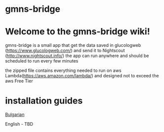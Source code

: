 # gmns-bridge
# Welcome to the gmns-bridge wiki!

gmns-bridge is a small app that get the data saved in glucologweb (https://www.glucologweb.com/) and send it to Nightscout (http://www.nightscout.info/)
the app can run anywhere and should be scheduled to run every few minutes

the zipped file contains everything needed to run on aws Lambda(https://aws.amazon.com/lambda/) and designed not to exceed the aws Free Tier


# installation guides
[Bulgarian](https://github.com/yaronkhazai/gmns-bridge/blob/main/guides/BG-GlucoMen-NightScout-Manual.pdf)


English - TBD